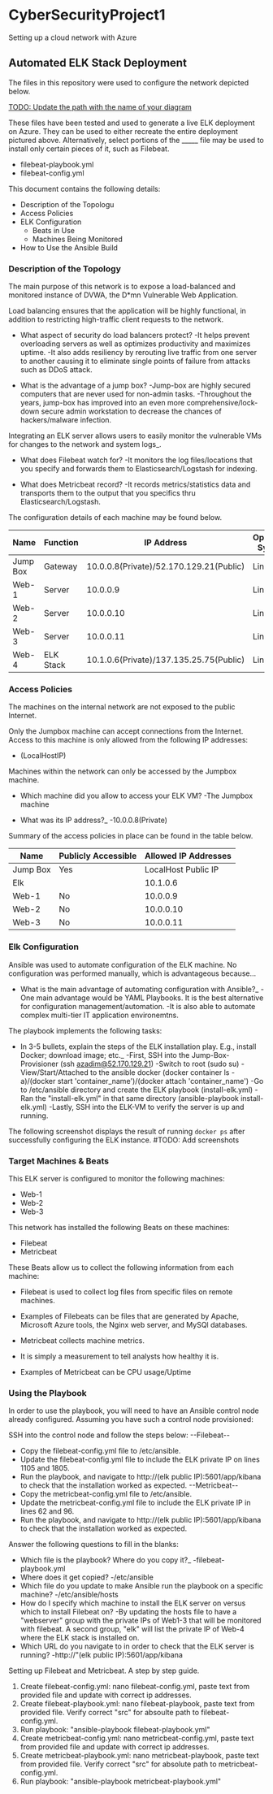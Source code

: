# CyberSecurityProject1
Setting up a cloud network with Azure

## Automated ELK Stack Deployment

The files in this repository were used to configure the network depicted below.

[TODO: Update the path with the name of your diagram](Images/diagram_filename.png)

These files have been tested and used to generate a live ELK deployment on Azure. They can be used to either recreate the entire deployment pictured above. Alternatively, select portions of the _____ file may be used to install only certain pieces of it, such as Filebeat.

  - filebeat-playbook.yml
  - filebeat-config.yml

This document contains the following details:
- Description of the Topologu
- Access Policies
- ELK Configuration
  - Beats in Use
  - Machines Being Monitored
- How to Use the Ansible Build


### Description of the Topology

The main purpose of this network is to expose a load-balanced and monitored instance of DVWA, the D*mn Vulnerable Web Application.

Load balancing ensures that the application will be highly functional, in addition to restricting high-traffic client requests to the network.

  - What aspect of security do load balancers protect?
    -It helps prevent overloading servers as well as optimizes productivity and maximizes uptime.
    -It also adds resiliency by rerouting live traffic from one server to another causing it to eliminate single points of failure from attacks such as DDoS attack.

  - What is the advantage of a jump box?
    -Jump-box are highly secured computers that are never used for non-admin tasks. -Throughout the years, jump-box has improved into an even more comprehensive/lock-down secure admin workstation to decrease the chances of hackers/malware infection.

Integrating an ELK server allows users to easily monitor the vulnerable VMs for changes to the network and system logs_.

  - What does Filebeat watch for?
    -It monitors the log files/locations that you specify and forwards them to Elasticsearch/Logstash for indexing.

  - What does Metricbeat record?
    -It records metrics/statistics data and transports them to the output that you specifics thru Elasticsearch/Logstash.

The configuration details of each machine may be found below.

| Name     | Function | IP Address                                | Operating System |
|----------|----------|-------------------------------------------|------------------|
| Jump Box | Gateway  | 10.0.0.8(Private)/52.170.129.21(Public)   | Linux            |
| Web-1    | Server   | 10.0.0.9                                  | Linux            |
| Web-2    | Server   | 10.0.0.10                                 | Linux            |
| Web-3    | Server   | 10.0.0.11                                 | Linux            |
| Web-4    | ELK Stack| 10.1.0.6(Private)/137.135.25.75(Public)   | Linux            |

### Access Policies

The machines on the internal network are not exposed to the public Internet. 

Only the Jumpbox machine can accept connections from the Internet. Access to this machine is only allowed from the following IP addresses:
   - (LocalHostIP)

Machines within the network can only be accessed by the Jumpbox machine.
   - Which machine did you allow to access your ELK VM? 
    -The Jumpbox machine

   - What was its IP address?_
    -10.0.0.8(Private)

Summary of the access policies in place can be found in the table below.

| Name     | Publicly Accessible | Allowed IP Addresses |
|----------|---------------------|----------------------|
| Jump Box | Yes                 | LocalHost Public IP  |
| Elk      |                     | 10.1.0.6             |
| Web-1    | No                  | 10.0.0.9             |
  Web-2    | No                  | 10.0.0.10            |
  Web-3    | No                  | 10.0.0.11            |

### Elk Configuration

Ansible was used to automate configuration of the ELK machine. No configuration was performed manually, which is advantageous because...
   - What is the main advantage of automating configuration with Ansible?_
     -One main advantage would be YAML Playbooks. It is the best alternative for configuration management/automation.
     -It is also able to automate complex multi-tier IT application environemtns.

The playbook implements the following tasks:
   - In 3-5 bullets, explain the steps of the ELK installation play. E.g., install Docker; download image; etc._
    -First, SSH into the Jump-Box-Provisioner (ssh azadim@52.170.129.21)
    -Switch to root (sudo su)
    -View/Start/Attached to the ansible docker (docker container ls -a)/(docker start 'container_name')/(docker attach 'container_name')
    -Go to /etc/ansible directory and create the ELK playbook (install-elk.yml)
    -Ran the "install-elk.yml" in that same directory (ansible-playbook install-elk.yml)
    -Lastly, SSH into the ELK-VM to verify the server is up and running. 
 

The following screenshot displays the result of running `docker ps` after successfully configuring the ELK instance.
#TODO: Add screenshots

### Target Machines & Beats
This ELK server is configured to monitor the following machines:
  - Web-1
  - Web-2
  - Web-3

This network has installed the following Beats on these machines:
  - Filebeat
  - Metricbeat

These Beats allow us to collect the following information from each machine:

  - Filebeat is used to collect log files from specific files on remote machines.

  - Examples of Filebeats can be files that are generated by Apache, Microsoft Azure tools, the Nginx web server, and MySQl databases.

  - Metricbeat collects machine metrics.

  - It is simply a measurement to tell analysts how healthy it is.

  - Examples of Metricbeat can be CPU usage/Uptime


### Using the Playbook
In order to use the playbook, you will need to have an Ansible control node already configured. Assuming you have such a control node provisioned: 

SSH into the control node and follow the steps below:
    --Filebeat--
- Copy the filebeat-config.yml file to /etc/ansible.
- Update the filebeat-config.yml file to include the ELK private IP on lines 1105 and 1805.
- Run the playbook, and navigate to http://(elk public IP):5601/app/kibana to check that the installation worked as expected.
    --Metricbeat--
- Copy the metricbeat-config.yml file to /etc/ansible.
- Update the metricbeat-config.yml file to include the ELK private IP in lines 62 and 96.
- Run the playbook, and navigate to http://(elk public IP):5601/app/kibana to check that the installation worked as expected.

 Answer the following questions to fill in the blanks:
  - Which file is the playbook? Where do you copy it?_
    -filebeat-playbook.yml
  - Where does it get copied?
    -/etc/ansible
  - Which file do you update to make Ansible run the playbook on a specific machine? 
    -/etc/ansible/hosts
  - How do I specify which machine to install the ELK server on versus which to install Filebeat on?
    -By updating the hosts file to have a "webserver" group with the private IPs of Web1-3 that will be monitored with filebeat. A second group, "elk" will list the private IP of Web-4 where the ELK stack is installed on.
  - Which URL do you navigate to in order to check that the ELK server is running?
    -http://"(elk public IP):5601/app/kibana 

Setting up Filebeat and Metricbeat. A step by step guide.

1. Create filebeat-config.yml: nano filebeat-config.yml, paste text from provided file and update with correct ip addresses.
2. Create filebeat-playbook.yml: nano filebeat-playbook, paste text from provided file. Verify correct "src" for absoulte path to filebeat-config.yml.
3. Run playbook: "ansible-playbook filebeat-playbook.yml"
4. Create metricbeat-config.yml: nano metricbeat-config.yml, paste text from provided file and update with correct ip addresses.
5. Create metricbeat-playbook.yml: nano metricbeat-playbook, paste text from provided file. Verify correct "src" for absolute path to metricbeat-config.yml.
6. Run playbook: "ansible-playbook metricbeat-playbook.yml"
